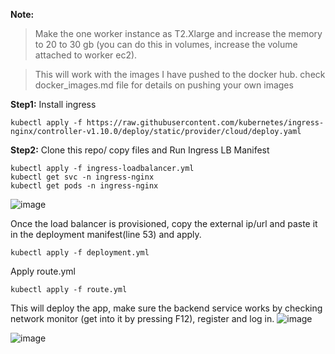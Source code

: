 **Note:** 

> Make the one worker instance as T2.Xlarge and increase the memory to 20 to 30 gb (you can do this in volumes, increase the volume attached to worker ec2).

> This will work with the images I have pushed to the docker hub. check docker_images.md file for details on pushing your own images

**Step1:** 
Install ingress

    kubectl apply -f https://raw.githubusercontent.com/kubernetes/ingress-nginx/controller-v1.10.0/deploy/static/provider/cloud/deploy.yaml


**Step2:** Clone this repo/ copy files and Run Ingress LB Manifest 

    kubectl apply -f ingress-loadbalancer.yml
    kubectl get svc -n ingress-nginx
    kubectl get pods -n ingress-nginx
    
![image](https://github.com/user-attachments/assets/aebd4ef8-7595-4063-ada1-abcfa5b4ce4f)

Once the load balancer is provisioned, copy the external ip/url and paste it in the deployment manifest(line 53) and apply. 

    kubectl apply -f deployment.yml 

Apply route.yml

    kubectl apply -f route.yml

This will deploy the app, make sure the backend service works by checking network monitor (get into it by pressing F12), register and log in. 
![image](https://github.com/user-attachments/assets/316fe9f9-f64a-41d6-8c6b-ed337bfca8c0)

![image](https://github.com/user-attachments/assets/c0830f46-ba6a-4025-83c7-27264e233465)




